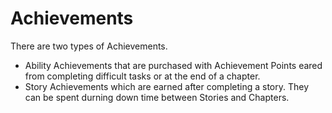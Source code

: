 # Achievements

There are two types of Achievements.
- Ability Achievements that are purchased with Achievement Points eared from completing difficult tasks or at the end of a chapter.
- Story Achievements which are earned after completing a story. They can be spent durning down time between Stories and Chapters. 